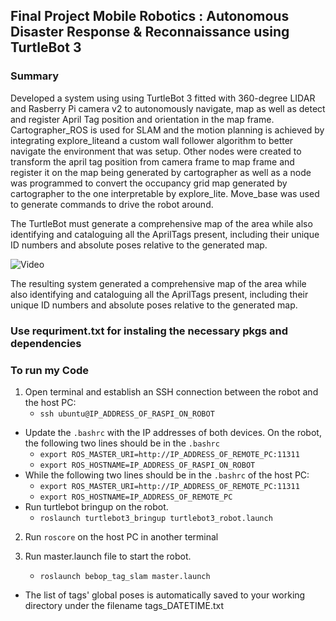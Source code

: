 
## Final Project Mobile Robotics : Autonomous Disaster Response & Reconnaissance using TurtleBot 3

### Summary

Developed a system using using TurtleBot 3 fitted with 360-degree LIDAR and Rasberry Pi camera v2 to autonomously navigate, map as well as detect and register April Tag position and orientation in the map frame. Cartographer_ROS is used for SLAM and the motion planning is achieved by integrating explore_liteand a custom wall follower algorithm to better navigate the environment that was setup. Other nodes were created to transform the april tag position from camera frame to map frame and register it on the map being generated by cartographer as well as a node was programmed to convert the occupancy grid map generated by cartographer to the one interpretable by explore_lite. Move_base was used to generate commands to drive the robot around.

The TurtleBot must generate a comprehensive map of the area while also identifying and cataloguing all the AprilTags present, including their unique ID numbers and absolute poses relative to the generated map.

![Video](https://www.youtube.com/watch?v=8zB-3f00F3s&t=4s)

The resulting system generated a comprehensive map of the area while also identifying and cataloguing all the AprilTags present, including their unique ID numbers and absolute poses relative to the generated map.

### Use requriment.txt for instaling the necessary pkgs and dependencies

### To run my Code

1. Open terminal and establish an SSH connection between the robot and the host PC:
    * `ssh ubuntu@IP_ADDRESS_OF_RASPI_ON_ROBOT`
- Update the `.bashrc` with the IP addresses of both devices. On the robot, the following two lines should be in the `.bashrc`
    * `export ROS_MASTER_URI=http://IP_ADDRESS_OF_REMOTE_PC:11311`
    * `export ROS_HOSTNAME=IP_ADDRESS_OF_RASPI_ON_ROBOT`
- While the following two lines should be in the `.bashrc` of the host PC:
    * `export ROS_MASTER_URI=http://IP_ADDRESS_OF_REMOTE_PC:11311`
    * `export ROS_HOSTNAME=IP_ADDRESS_OF_REMOTE_PC`
- Run turtlebot bringup on the robot.
    * `roslaunch turtlebot3_bringup turtlebot3_robot.launch`

2. Run `roscore` on the host PC in another terminal

3. Run master.launch file to start the robot.
    * `roslaunch bebop_tag_slam master.launch`
- The list of tags' global poses is automatically saved to your working directory under the filename tags\_DATETIME.txt
